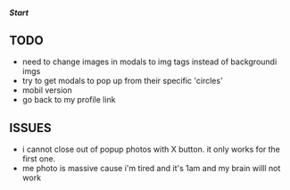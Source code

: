 ##### Start

## TODO
- need to change images in modals to img tags instead of backgroundi imgs
- try to get modals to pop up from their specific 'circles'
- mobil version
- go back to my profile link

## ISSUES
- i cannot close out of popup photos with X button. it only works for the first one. 
- me photo is massive cause i'm tired and it's 1am and my brain willl not work